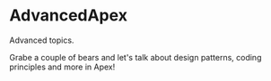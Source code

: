 # AdvancedApex

Advanced topics. 

Grabe a couple of bears and let's talk about design patterns, coding principles and more in Apex!
